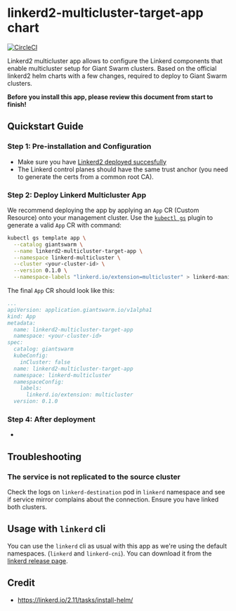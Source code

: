 # linkerd2-multicluster-target-app chart

[![CircleCI](https://circleci.com/gh/giantswarm/linkerd2-multicluster-target-app.svg?style=shield)](https://circleci.com/gh/giantswarm/linkerd2-multicluster-target-app)

Linkerd2 multicluster app allows to configure the Linkerd components that enable multicluster setup for Giant Swarm clusters. Based on the official linkerd2 helm charts with a few changes, required to deploy to Giant Swarm clusters.

**Before you install this app, please review this document from start to finish!**

## Quickstart Guide

### Step 1: Pre-installation and Configuration

- Make sure you have [Linkerd2 deployed succesfully](https://github.com/giantswarm/linkerd2-app)
- The Linkerd control planes should have the same trust anchor (you need to generate the certs from a common root CA).

### Step 2: Deploy Linkerd Multicluster App

We recommend deploying the app by applying an `App` CR (Custom Resource) onto your management cluster. Use the [`kubectl gs`](https://docs.giantswarm.io/ui-api/kubectl-gs/) plugin to generate a valid `App` CR with command:

```bash
kubectl gs template app \
  --catalog giantswarm \
  --name linkerd2-multicluster-target-app \
  --namespace linkerd-multicluster \
  --cluster <your-cluster-id> \
  --version 0.1.0 \
  --namespace-labels "linkerd.io/extension=multicluster" > linkerd-manifest.yaml
```

The final `App` CR should look like this:

```yaml
...
apiVersion: application.giantswarm.io/v1alpha1
kind: App
metadata:
  name: linkerd2-multicluster-target-app
  namespace: <your-cluster-id>
spec:
  catalog: giantswarm
  kubeConfig:
    inCluster: false
  name: linkerd2-multicluster-target-app
  namespace: linkerd-multicluster
  namespaceConfig:
    labels:
      linkerd.io/extension: multicluster
  version: 0.1.0
```

### Step 4: After deployment

-

## Troubleshooting

### The service is not replicated to the source cluster

Check the logs on `linkerd-destination` pod in `linkerd` namespace and see if service mirror complains about the connection. Ensure you have linked both clusters.

## Usage with `linkerd` cli

You can use the `linkerd` cli as usual with this app as we're using the default namespaces. (`linkerd` and `linkerd-cni`). You can download it from the [linkerd release page](https://github.com/linkerd/linkerd2/releases/tag/stable-2.11.2).

## Credit

- <https://linkerd.io/2.11/tasks/install-helm/>
